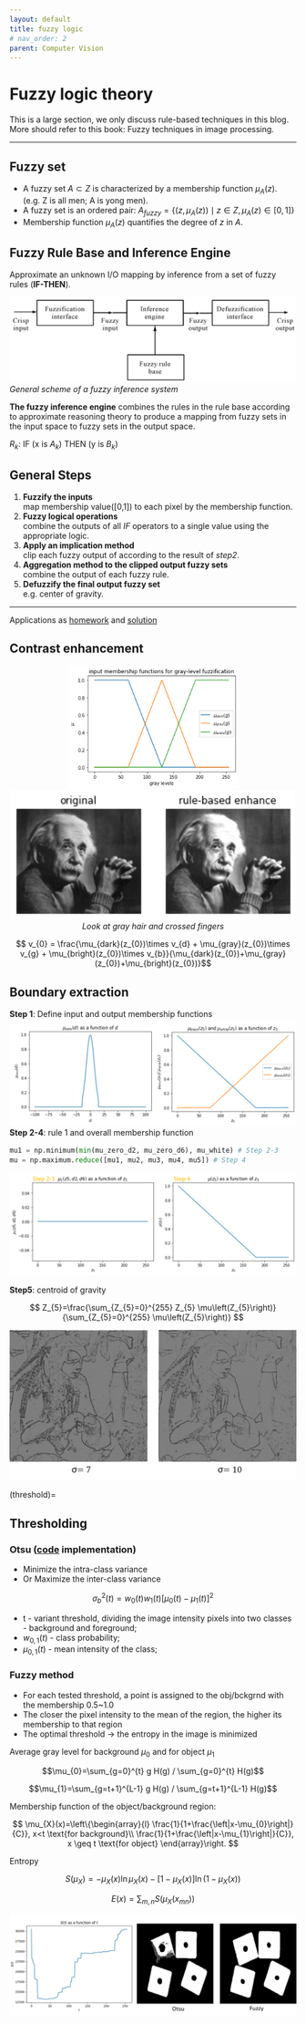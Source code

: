 ```yaml
---
layout: default
title: fuzzy logic
# nav_order: 2
parent: Computer Vision
---
```

# Fuzzy logic theory
This is a large section, we only discuss rule-based techniques in this blog. <br>
More should refer to this book: Fuzzy techniques in image processing.

---

## Fuzzy set
- A fuzzy set $A \subset Z$ is characterized by a membership function $\mu_{A}(z)$. <br> (e.g. Z is all men; A is yong men).
- A fuzzy set is an ordered pair: $A_{fuzzy} = \{(z, \mu_{A}(z)) \mid z \in Z, \mu_{A}(z) \in [0,1] \}$
- Membership function $\mu_{A}(z)$ quantifies the degree of $z$ in $A$.

## Fuzzy Rule Base and Inference Engine
Approximate an unknown I/O mapping by inference from a set of fuzzy rules (**IF-THEN**).

![](/assets/image/fuzzy/scheme.jpg)<br>
<em> General scheme of a fuzzy inference system</em>

**The fuzzy inference engine** combines the rules in the rule base according to approximate reasoning theory to produce 
a mapping from fuzzy sets in the input space to fuzzy sets in the output space.

$R_{k} \text{: IF (x is } A_{k}) \text{ THEN (y is } B_{k})$

## General Steps
1. **Fuzzify the inputs** <br> map membership value([0,1]) to each pixel by the membership function.
2. **Fuzzy logical operations** <br> combine the outputs of all *IF* operators to a single value using the appropriate logic.
3. **Apply an implication method** <br> clip each fuzzy output of according to the result of *step2*.
4. **Aggregation method to the clipped output fuzzy sets** <br> combine the output of each fuzzy rule.
5. **Defuzzify the final output fuzzy set** <br> e.g. center of gravity.
   
---
Applications as [homework](https://github.com/EeToSe/image-cv/blob/main/image_analysis/data/ass2/fuzzy%20methods%20experiment.pdf) and [solution](/assets/algorithm/ass2-solution.pdf)

## Contrast enhancement

<p align = "center">
<img src="/assets/image/fuzzy/member.png" alt="hi" class="inline" width="300"/>
<img src="/assets/image/fuzzy/einstein.png" alt="hi" class="inline" width="500"/> <br>
<em>Look at gray hair and crossed fingers</em>
</p>

$$ v_{0} = \frac{\mu_{dark}(z_{0})\times v_{d} + \mu_{gray}(z_{0})\times v_{g} + \mu_{bright}(z_{0})\times v_{b}}{\mu_{dark}(z_{0})+\mu_{gray}(z_{0})+\mu_{bright}(z_{0})}$$

## Boundary extraction
**Step 1**: Define input and output membership functions
![png](/assets/image/fuzzy/step1.png) 
**Step 2-4**: rule 1 and overall membership function
```python
mu1 = np.minimum(min(mu_zero_d2, mu_zero_d6), mu_white) # Step 2-3
mu = np.maximum.reduce([mu1, mu2, mu3, mu4, mu5]) # Step 4
```

![png](/assets/image/fuzzy/step234.png)

**Step5**:  centroid of gravity

$$
Z_{5}=\frac{\sum_{Z_{5}=0}^{255} Z_{5} \mu\left(Z_{5}\right)}{\sum_{Z_{5}=0}^{255} \mu\left(Z_{5}\right)}
$$

![png](/assets/image/fuzzy/boundary.png)

(threshold)=
## Thresholding
### Otsu ([code](https://github.com/EeToSe/image-cv/blob/main/cmu_cv/func/otsu.py) implementation)
- Minimize the intra-class variance
- Or Maximize the inter-class variance 
 
$$ \sigma^{2}_{b}(t) = w_{0}(t)w_{1}(t)[\mu_{0}(t) - \mu_{1}(t) ]^{2} $$

- t - variant threshold, dividing the image intensity pixels into two classes - background and foreground;
- $w_{0,1}(t)$ - class probability;
- $\mu_{0,1}(t)$ - mean intensity of the class;

### Fuzzy method
- For each tested threshold, a point is assigned to the obj/bckgrnd with the membership 0.5~1.0
- The closer the pixel intensity to the mean of the region, the higher its membership to that region
- The optimal threshold → the entropy in the image is minimized

Average gray level for background $\mu_{0}$ and for object $\mu_{1}$

$$\mu_{0}=\sum_{g=0}^{t} g H(g) / \sum_{g=0}^{t} H(g)$$

$$\mu_{1}=\sum_{g=t+1}^{L-1} g H(g) / \sum_{g=t+1}^{L-1} H(g)$$

Membership function of the object/background region:

$$
\mu_{X}(x)=\left\{\begin{array}{l}
\frac{1}{1+\frac{\left|x-\mu_{0}\right|}{C}}, x<t \text{for background}\\
\frac{1}{1+\frac{\left|x-\mu_{1}\right|}{C}}, x \geq t \text{for object}
\end{array}\right.
$$

Entropy

$$S(\mu_{X})=-\mu_{X}(x) \ln \mu_{X}(x)-\left[1-\mu_{X}(x)\right] \ln \left(1-\mu_{X}(x)\right)$$

$$E(x) = \sum_{m,n}S(\mu_X(x_{mn}))$$

![png](/assets/image/fuzzy/threshold.png)